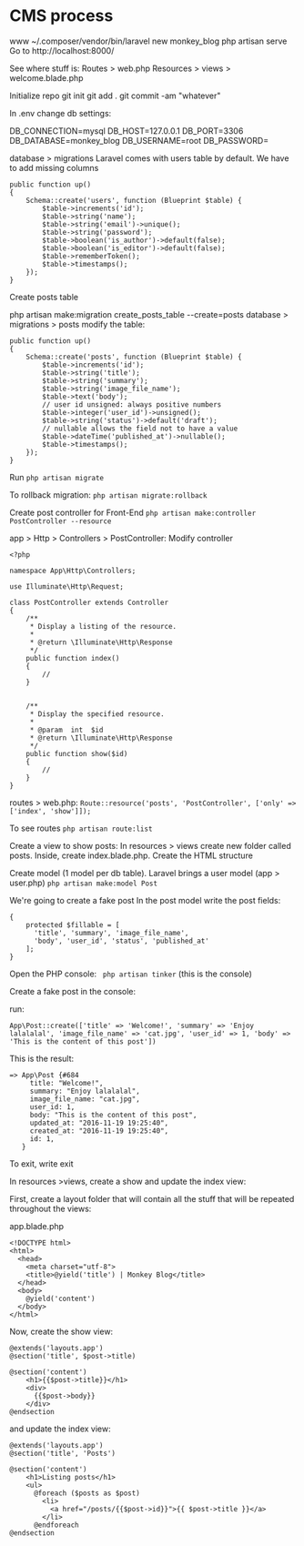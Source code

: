 # CMS process

www ~/.composer/vendor/bin/laravel new monkey_blog
php artisan serve
Go to http://localhost:8000/

See where stuff is:
Routes > web.php
Resources > views > welcome.blade.php

Initialize repo
git init
git add .
git commit -am "whatever"

In .env change db settings:

DB_CONNECTION=mysql
DB_HOST=127.0.0.1
DB_PORT=3306
DB_DATABASE=monkey_blog
DB_USERNAME=root
DB_PASSWORD=

database > migrations
Laravel comes with users table by default. We have to add missing columns

```
public function up()
{
    Schema::create('users', function (Blueprint $table) {
        $table->increments('id');
        $table->string('name');
        $table->string('email')->unique();
        $table->string('password');
        $table->boolean('is_author')->default(false);
        $table->boolean('is_editor')->default(false);
        $table->rememberToken();
        $table->timestamps();
    });
}
```

Create posts table

php artisan make:migration create_posts_table --create=posts
database > migrations > posts  modify the table:

```
public function up()
{
    Schema::create('posts', function (Blueprint $table) {
        $table->increments('id');
        $table->string('title');
        $table->string('summary');
        $table->string('image_file_name');
        $table->text('body');
        // user id unsigned: always positive numbers
        $table->integer('user_id')->unsigned();
        $table->string('status')->default('draft');
        // nullable allows the field not to have a value
        $table->dateTime('published_at')->nullable();
        $table->timestamps();
    });
}
```

Run `php artisan migrate`

To rollback migration:
`php artisan migrate:rollback`

Create post controller for Front-End
`php artisan make:controller PostController --resource`

app > Http > Controllers > PostController: Modify controller

```
<?php

namespace App\Http\Controllers;

use Illuminate\Http\Request;

class PostController extends Controller
{
    /**
     * Display a listing of the resource.
     *
     * @return \Illuminate\Http\Response
     */
    public function index()
    {
        //
    }


    /**
     * Display the specified resource.
     *
     * @param  int  $id
     * @return \Illuminate\Http\Response
     */
    public function show($id)
    {
        //
    }
}
```

routes > web.php:
`Route::resource('posts', 'PostController', ['only' => ['index', 'show']]);`

To see routes
`php artisan route:list`

Create a view to show posts:
In resources > views create new folder called posts. Inside, create index.blade.php. Create the HTML structure

Create model (1 model per db table). Laravel brings a user model (app > user.php)
`php artisan make:model Post`

<!-- ORM Object Relational Mapping: Model talks to DB -->
We're going to create a fake post
In the post model write the post fields:

```class Post extends Model
{
    protected $fillable = [
      'title', 'summary', 'image_file_name',
      'body', 'user_id', 'status', 'published_at'
    ];
}
```
Open the PHP console:
` php artisan tinker` (this is the console)

Create a fake post in the console:

run:
```
App\Post::create(['title' => 'Welcome!', 'summary' => 'Enjoy lalalalal', 'image_file_name' => 'cat.jpg', 'user_id' => 1, 'body' => 'This is the content of this post'])
```

This is the result:
```
=> App\Post {#684
     title: "Welcome!",
     summary: "Enjoy lalalalal",
     image_file_name: "cat.jpg",
     user_id: 1,
     body: "This is the content of this post",
     updated_at: "2016-11-19 19:25:40",
     created_at: "2016-11-19 19:25:40",
     id: 1,
   }
```

To exit, write exit

In resources >views, create a show and update the index view:

First, create a layout folder that will contain all the stuff that will be repeated throughout the views:

app.blade.php
```
<!DOCTYPE html>
<html>
  <head>
    <meta charset="utf-8">
    <title>@yield('title') | Monkey Blog</title>
  </head>
  <body>
    @yield('content')
  </body>
</html>
```

Now, create the show view:
```
@extends('layouts.app')
@section('title', $post->title)

@section('content')
    <h1>{{$post->title}}</h1>
    <div>
      {{$post->body}}
    </div>
@endsection
```

and update the index view:

```
@extends('layouts.app')
@section('title', 'Posts')

@section('content')
    <h1>Listing posts</h1>
    <ul>
      @foreach ($posts as $post)
        <li>
          <a href="/posts/{{$post->id}}">{{ $post->title }}</a>
        </li>
      @endforeach
@endsection
```
